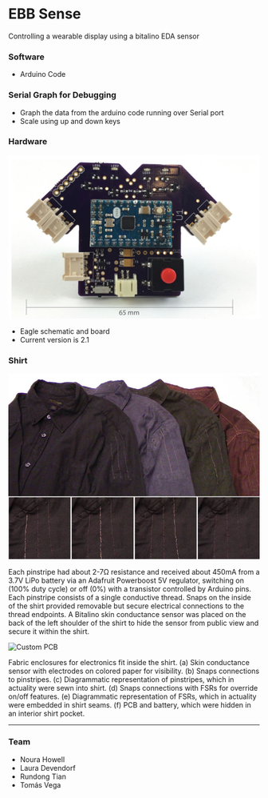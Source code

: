 # EBB Sense
  Controlling a wearable display using a bitalino EDA sensor

### Software
- Arduino Code

### Serial Graph for Debugging
- Graph the data from the arduino code running over Serial port
- Scale using up and down keys

### Hardware

![Custom PCB](https://github.com/Noura/ebbsense/blob/master/images/beautifulPCB_simplified-01.jpg)

- Eagle schematic and board
- Current version is 2.1

### Shirt

![Custom PCB](https://github.com/Noura/ebbsense/blob/master/images/shirt_rippleeffect.jpg)

Each pinstripe had about 2-7Ω resistance and received about 450mA from a 3.7V LiPo battery via an Adafruit Powerboost 5V regulator, switching on (100% duty cycle) or off (0%) with a transistor controlled by Arduino pins. Each pinstripe consists of a single conductive thread. Snaps on the inside of the shirt provided removable but secure electrical connections to the thread endpoints. A Bitalino skin conductance sensor was placed on the back of the left shoulder of the shirt to hide the sensor from public view and secure it within the shirt. 

![Custom PCB](https://github.com/Noura/ebbsense/blob/master/images/electronics_diagram.jpg)

Fabric enclosures for electronics fit inside the shirt. (a) Skin conductance sensor with electrodes on colored paper for visibility. (b) Snaps connections to pinstripes. (c) Diagrammatic representation of pinstripes, which in actuality were sewn into shirt. (d) Snaps connections with FSRs for override on/off features. (e) Diagrammatic representation of FSRs, which in actuality were embedded in shirt seams. (f) PCB and battery, which were hidden in an interior shirt pocket.

---

### Team
- Noura Howell
- Laura Devendorf
- Rundong Tian
- Tomás Vega

